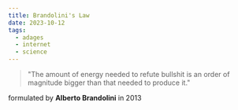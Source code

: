 ```yaml
---
title: Brandolini's Law
date: 2023-10-12
tags:
  - adages
  - internet
  - science
---
```

> "The amount of energy needed to refute bullshit is an order of magnitude bigger than that needed to produce it."


formulated by **Alberto Brandolini** in 2013